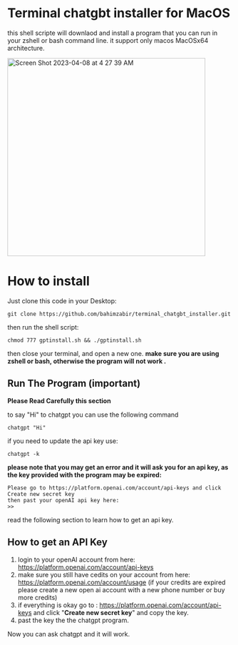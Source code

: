 # Terminal chatgbt installer for MacOS

this shell scripte will downlaod and install a program that you can run in your zshell or bash command line. it support only macos MacOSx64  architecture.

<img width="444" alt="Screen Shot 2023-04-08 at 4 27 39 AM" src="https://user-images.githubusercontent.com/86854620/230703438-c6237c39-d431-4cf5-9647-25fc337551df.png">


# How to install

Just clone this code in your Desktop:

    git clone https://github.com/bahimzabir/terminal_chatgbt_installer.git

then run the shell script:

    chmod 777 gptinstall.sh && ./gptinstall.sh

then close your terminal, and open a new one.
**make sure you are using zshell or bash, otherwise the program will not work .**

## Run The Program (**important**)

**Please Read Carefully this section**

to say "Hi" to chatgpt you can use the following command

    chatgpt "Hi"

if you need to update the api key use:

    chatgpt -k


**please note that you may get an error and it will ask you for an api key, as the key provided with the program may be expired:**

    
    Please go to https://platform.openai.com/account/api-keys and click Create new secret key
    then past your openAI api key here:
    >>

read the following section to learn how to get an api key.
## How to get an API Key

1. login to your openAI account from here: https://platform.openai.com/account/api-keys 
2. make sure you still have cedits on your account from here: https://platform.openai.com/account/usage (if your credits are expired please create a new open ai account with a new phone number or buy more credits)
3. if everything is okay go to : https://platform.openai.com/account/api-keys and click "**Create new secret key**" and copy the key.
4.  past the key the the chatgpt program.

Now you can ask chatgpt and it will work.
